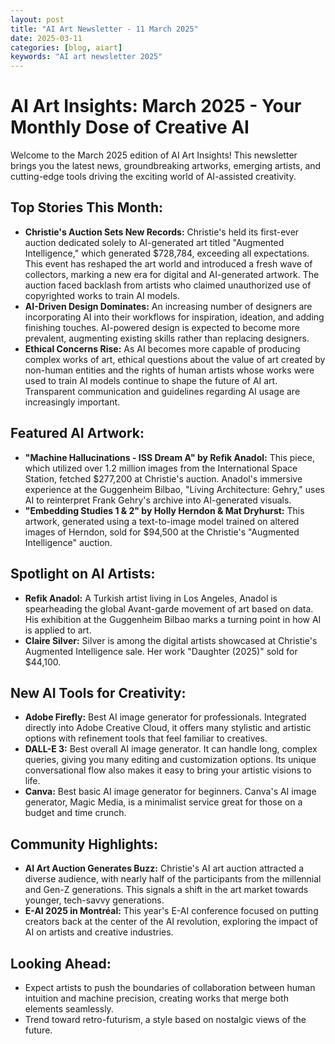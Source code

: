 ```yaml
---
layout: post
title: "AI Art Newsletter - 11 March 2025"
date: 2025-03-11
categories: [blog, aiart]
keywords: "AI art newsletter 2025"
---
```


# AI Art Insights: March 2025 - Your Monthly Dose of Creative AI

Welcome to the March 2025 edition of AI Art Insights! This newsletter brings you the latest news, groundbreaking artworks, emerging artists, and cutting-edge tools driving the exciting world of AI-assisted creativity.

## Top Stories This Month:

- **Christie's Auction Sets New Records:** Christie's held its first-ever auction dedicated solely to AI-generated art titled "Augmented Intelligence," which generated $728,784, exceeding all expectations. This event has reshaped the art world and introduced a fresh wave of collectors, marking a new era for digital and AI-generated artwork. The auction faced backlash from artists who claimed unauthorized use of copyrighted works to train AI models.
- **AI-Driven Design Dominates:** An increasing number of designers are incorporating AI into their workflows for inspiration, ideation, and adding finishing touches. AI-powered design is expected to become more prevalent, augmenting existing skills rather than replacing designers.
- **Ethical Concerns Rise:** As AI becomes more capable of producing complex works of art, ethical questions about the value of art created by non-human entities and the rights of human artists whose works were used to train AI models continue to shape the future of AI art. Transparent communication and guidelines regarding AI usage are increasingly important.

## Featured AI Artwork:

- **"Machine Hallucinations - ISS Dream A" by Refik Anadol:** This piece, which utilized over 1.2 million images from the International Space Station, fetched $277,200 at Christie's auction. Anadol's immersive experience at the Guggenheim Bilbao, "Living Architecture: Gehry," uses AI to reinterpret Frank Gehry's archive into AI-generated visuals.
- **"Embedding Studies 1 & 2" by Holly Herndon & Mat Dryhurst:** This artwork, generated using a text-to-image model trained on altered images of Herndon, sold for $94,500 at the Christie's "Augmented Intelligence" auction.

## Spotlight on AI Artists:

- **Refik Anadol:** A Turkish artist living in Los Angeles, Anadol is spearheading the global Avant-garde movement of art based on data. His exhibition at the Guggenheim Bilbao marks a turning point in how AI is applied to art.
- **Claire Silver:** Silver is among the digital artists showcased at Christie's Augmented Intelligence sale. Her work "Daughter (2025)" sold for $44,100.

## New AI Tools for Creativity:

- **Adobe Firefly:** Best AI image generator for professionals. Integrated directly into Adobe Creative Cloud, it offers many stylistic and artistic options with refinement tools that feel familiar to creatives.
- **DALL-E 3:** Best overall AI image generator. It can handle long, complex queries, giving you many editing and customization options. Its unique conversational flow also makes it easy to bring your artistic visions to life.
- **Canva:** Best basic AI image generator for beginners. Canva's AI image generator, Magic Media, is a minimalist service great for those on a budget and time crunch.

## Community Highlights:

- **AI Art Auction Generates Buzz:** Christie's AI art auction attracted a diverse audience, with nearly half of the participants from the millennial and Gen-Z generations. This signals a shift in the art market towards younger, tech-savvy generations.
- **E-AI 2025 in Montréal:** This year's E-AI conference focused on putting creators back at the center of the AI revolution, exploring the impact of AI on artists and creative industries.

## Looking Ahead:

- Expect artists to push the boundaries of collaboration between human intuition and machine precision, creating works that merge both elements seamlessly.
- Trend toward retro-futurism, a style based on nostalgic views of the future.

